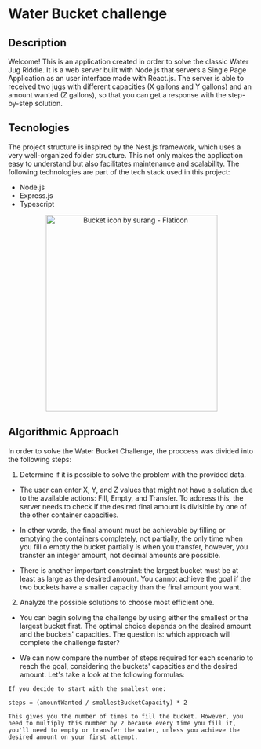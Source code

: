 # Water Bucket challenge

## Description

Welcome! This is an application created in order to solve the classic Water Jug Riddle. It is a web server built with Node.js that servers a Single Page Application as an user interface made with React.js.
The server is able to received two jugs with different capacities (X gallons and Y gallons) and an amount wanted (Z gallons), so that you can get a response with the step-by-step solution.

## Tecnologies

The project structure is inspired by the Nest.js framework, which uses a very well-organized folder structure. This not only makes the application easy to understand but also facilitates maintenance and scalability. The following technologies are part of the tech stack used in this project:

- Node.js
- Express.js
- Typescript

<p align="center">
    <img src="https://i.imgur.com/hPSZR44.png" width="350" height="400" title="Bucket icon by surang - Flaticon">
</p>

## Algorithmic Approach

In order to solve the Water Bucket Challenge, the proccess was divided into the following steps:

1. Determine if it is possible to solve the problem with the provided data.

- The user can enter X, Y, and Z values that might not have a solution due to the available actions: Fill, Empty, and Transfer. To address this, the server needs to check if the desired final amount is divisible by one of the other container capacities.

- In other words, the final amount must be achievable by filling or emptying the containers completely, not partially, the only time when you fill o empty the bucket partially is when you transfer, however, you transfer an integer amount, not decimal amounts are possible.

- There is another important constraint: the largest bucket must be at least as large as the desired amount. You cannot achieve the goal if the two buckets have a smaller capacity than the final amount you want.

2. Analyze the possible solutions to choose most efficient one.

- You can begin solving the challenge by using either the smallest or the largest bucket first. The optimal choice depends on the desired amount and the buckets' capacities. The question is: which approach will complete the challenge faster?

- We can now compare the number of steps required for each scenario to reach the goal, considering the buckets' capacities and the desired amount. Let's take a look at the following formulas:

```
If you decide to start with the smallest one:

steps = (amountWanted / smallestBucketCapacity) * 2

This gives you the number of times to fill the bucket. However, you need to multiply this number by 2 because every time you fill it, you'll need to empty or transfer the water, unless you achieve the desired amount on your first attempt.
```
